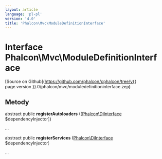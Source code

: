 ```yaml
---
layout: article
language: 'pl-pl'
version: '4.0'
title: 'Phalcon\Mvc\ModuleDefinitionInterface'
---
```

# Interface **Phalcon\Mvc\ModuleDefinitionInterface**

[Source on Github](https://github.com/phalcon/cphalcon/tree/v{{ page.version }}.0/phalcon/mvc/moduledefinitioninterface.zep)

## Metody

abstract public **registerAutoloaders** ([[Phalcon\DiInterface](Phalcon_DiInterface) $dependencyInjector])

...

abstract public **registerServices** ([Phalcon\DiInterface](Phalcon_DiInterface) $dependencyInjector)

...